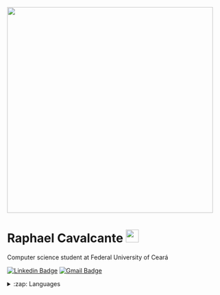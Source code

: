 <img src="https://i.imgur.com/28hRTv5.gif" width="480" align=”center”/>

# Raphael Cavalcante <img src="https://raw.githubusercontent.com/MartinHeinz/MartinHeinz/master/wave.gif" width="30px">
Computer science student at Federal University of Ceará

[![Linkedin Badge](https://img.shields.io/badge/-Raphael%20Cavalcante-831ff5?style=flat-square&logo=Linkedin&logoColor=white&link=https://www.linkedin.com/in/raphaelcsilva/)](https://www.linkedin.com/in/raphaelcsilva/) [![Gmail Badge](https://img.shields.io/badge/-phael.ufc@gmail.com-831ff5?style=flat-square&logo=Gmail&logoColor=white&link=mailto:phael.ufc@gmail.com)](mailto:phael.ufc@gmail.com)


<details>
  <summary>:zap: Languages</summary>
  <img src="https://github-readme-stats.vercel.app/api/top-langs/?username=Raphael3c&layout=compact&bg_color=273469&text_color=333333">
</details>
